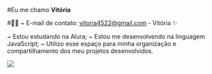 #Eu me chamo **Vitória**

#💐💐 ~ 
E-mail de contato:
 vitoria4522@gmail.com - Vitória ✨

~ Estou estudando na Alura;
~ Estou me desenvolvendo na linguagem JavaScript;
~ Utilizo esse espaço para minha organização e compartilhamento dos meu projetos desenvolvidos.

![](https://pin.it/1qZulxs9F)
